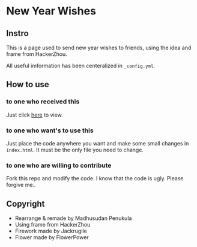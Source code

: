 # New Year Wishes
## Instro
This is a page used to send new year wishes to friends, using the idea and frame from HackerZhou. 

All useful imformation has been centeralized in `_config.yml`. 

## How to use
### to one who received this
Just click [here](http://madhu7777.github.io/NewYeayAnimation) to view.

### to one who want's to use this
Just place the code anywhere you want and make some small changes in `index.html`. It must be the only file you need to change.

### to one who are willing to contribute
Fork this repo and modify the code. I know that the code is ugly. Please forgive me.. 

## Copyright
* Rearrange & remade by Madhusudan Penukula
* Using frame from HackerZhou
* Firework made by Jackrugile
* Flower made by FlowerPower
